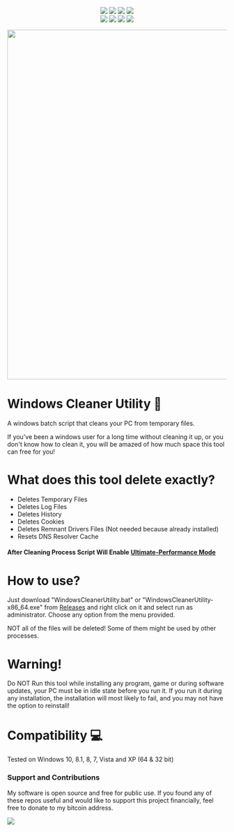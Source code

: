 <p align= "center">
  <img src="https://img.shields.io/github/languages/top/Chainski/WindowsCleanerUtility?color=red">
   <img src="https://img.shields.io/github/stars/Chainski/WindowsCleanerUtility?style=flat&color=red">
   <img src="https://img.shields.io/github/forks/Chainski/WindowsCleanerUtility?style=flat&color=red">
   <img src="https://img.shields.io/github/issues/Chainski/WindowsCleanerUtility?style=flat&color=red">
  <br>
   <img src="https://img.shields.io/github/license/Chainski/WindowsCleanerUtility?color=red">
   <img src="https://img.shields.io/github/contributors/Chainski/WindowsCleanerUtility?color=red">
    <img src="https://hits.sh/github.com/Chainski/WindowsCleanerUtility.svg?label=views&color=red">
    <img src="https://img.shields.io/github/downloads/Chainski/WindowsCleanerUtility/total?color=red">
   <br>
</p>

<p align="center">
<img src="https://user-images.githubusercontent.com/96607632/184447495-532d549f-13cf-4764-b50a-f8d32ad56330.png", width="800", height="800">
</p>

# Windows Cleaner Utility 🧹

A windows batch script that cleans your PC from temporary files.

If you've been a windows user for a long time without cleaning it up, or you don't know how to clean it, 
you will be amazed of how much space this tool can free for you!

# What does this tool delete exactly? 

- Deletes Temporary Files
- Deletes Log Files
- Deletes History
- Deletes Cookies
- Deletes Remnant Drivers Files (Not needed because already installed)
- Resets DNS Resolver Cache

#### After Cleaning Process Script Will Enable [Ultimate-Performance Mode](https://chinotechtips.blogspot.com/2022/01/how-to-enable-ultimate-performance-mode.html)


# How to use? 

Just download "WindowsCleanerUtility.bat" or "WindowsCleanerUtility-x86_64.exe" from [Releases](https://github.com/Chainski/WindowsCleanerUtility/releases) 
and right click on it and select run as administrator.
Choose any option from the menu provided.

NOT all of the files will be deleted! Some of them might be used by other processes. 

# Warning! 

Do NOT Run this tool while installing any program, game or during software updates, your PC must be in idle state before you run it. 
If you run it during any installation, the installation will most likely to fail, and you may not have the option to reinstall!


# Compatibility 💻

Tested on Windows 10, 8.1, 8, 7, Vista and XP (64 & 32 bit)

### Support and Contributions
My software is open source and free for public use. 
If you found any of these repos useful and would like to support this project financially, 
feel free to donate to my bitcoin address.

<a href="https://www.blockchain.com/btc/address/16T1fUehoGR4E2sj98u9e9mKuQ7uSLvxRJ"><img src="https://img.shields.io/badge/bitcoin-donate-yellow.svg"></a>

